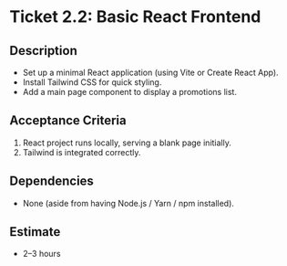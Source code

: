 # Ticket 2.2: Basic React Frontend

## Description
- Set up a minimal React application (using Vite or Create React App).
- Install Tailwind CSS for quick styling.
- Add a main page component to display a promotions list.

## Acceptance Criteria
1. React project runs locally, serving a blank page initially.
2. Tailwind is integrated correctly.

## Dependencies
- None (aside from having Node.js / Yarn / npm installed).

## Estimate
- 2–3 hours